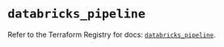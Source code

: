 # `databricks_pipeline`

Refer to the Terraform Registry for docs: [`databricks_pipeline`](https://registry.terraform.io/providers/databricks/databricks/1.91.0/docs/resources/pipeline).
